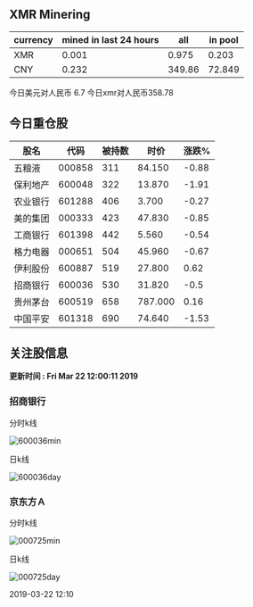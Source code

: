 ## XMR Minering

|currency|mined in last 24 hours|all|in pool|
|---|---|---|---|
|XMR|0.001|0.975|0.203|
|CNY|0.232|349.86|72.849|

今日美元对人民币 6.7	今日xmr对人民币358.78


## 今日重仓股 

|股名|代码|被持数|时价|涨跌%|
|---|---|---|---|---|
|五粮液|000858|311|84.150|-0.88|
|保利地产|600048|322|13.870|-1.91|
|农业银行|601288|406|3.700|-0.27|
|美的集团|000333|423|47.830|-0.85|
|工商银行|601398|442|5.560|-0.54|
|格力电器|000651|504|45.960|-0.67|
|伊利股份|600887|519|27.800|0.62|
|招商银行|600036|530|31.820|-0.5|
|贵州茅台|600519|658|787.000|0.16|
|中国平安|601318|690|74.640|-1.53|

## 关注股信息
**更新时间 : Fri Mar 22 12:00:11 2019**
### 招商银行 
分时k线

![600036min](http://image.sinajs.cn/newchart/min/n/sh600036.gif)

日k线

![600036day](http://image.sinajs.cn/newchart/daily/n/sh600036.gif)

### 京东方Ａ 
分时k线

![000725min](http://image.sinajs.cn/newchart/min/n/sz000725.gif)

日k线

![000725day](http://image.sinajs.cn/newchart/daily/n/sz000725.gif)

2019-03-22 12:10